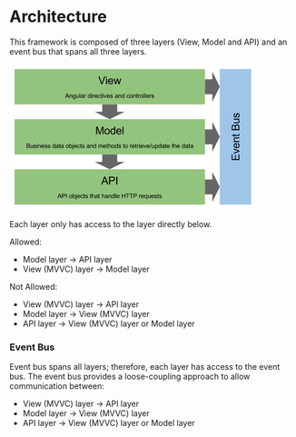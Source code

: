 # Architecture

This framework is composed of three layers (View, Model and API) and an event bus that spans all three layers.

![layers](images/greenbox_architecture.png?raw=true "Three layers and an event bus")

Each layer only has access to the layer directly below.

Allowed:
* Model layer -> API layer
* View (MVVC) layer -> Model layer

Not Allowed:
* View (MVVC) layer -> API layer
* Model layer -> View (MVVC) layer
* API layer -> View (MVVC) layer or Model layer

### Event Bus

Event bus spans all layers; therefore, each layer has access to the event bus. The event bus provides a loose-coupling approach to allow communication between:

* View (MVVC) layer -> API layer
* Model layer -> View (MVVC) layer
* API layer -> View (MVVC) layer or Model layer
